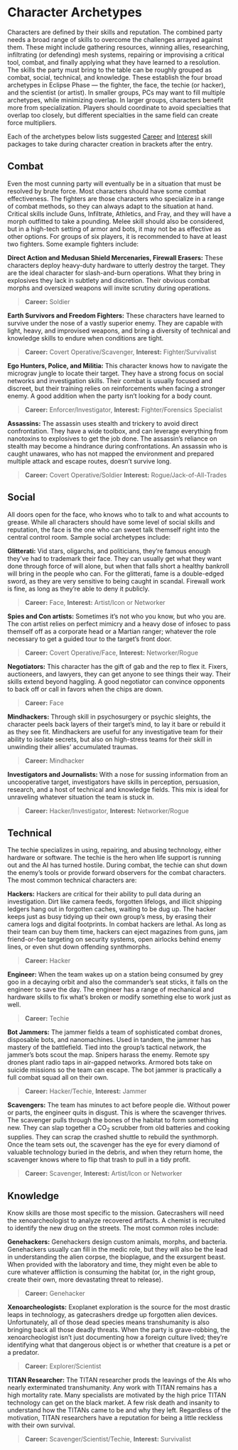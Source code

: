 # Character Archetypes

Characters are defined by their skills and reputation. The combined party needs a broad range of skills to overcome the challenges arrayed against them. These might include gathering resources, winning allies, researching, infiltrating (or defending) mesh systems, repairing or improvising a critical tool, combat, and finally applying what they have learned to a resolution. The skills the party must bring to the table can be roughly grouped as combat, social, technical, and knowledge. These establish the four broad archetypes in Eclipse Phase — the fighter, the face, the techie (or hacker), and the scientist (or artist). In smaller groups, PCs may want to fill multiple archetypes, while minimizing overlap. In larger groups, characters benefit more from specialization. Players should coordinate to avoid specialties that overlap too closely, but different specialties in the same field can create force multipliers.

Each of the archetypes below lists suggested [Career](../04/05-step-2-career.md) and [Interest](../04/06-step-3-interest.md) skill packages to take during character creation in brackets after the entry.

## Combat

Even the most cunning party will eventually be in a situation that must be resolved by brute force. Most characters should have some combat effectiveness. The fighters are those characters who specialize in a range of combat methods, so they can always adapt to the situation at hand. Critical skills include Guns, Infiltrate, Athletics, and Fray, and they will have a morph outfitted to take a pounding. Melee skill should also be considered, but in a high-tech setting of armor and bots, it may not be as effective as other options. For groups of six players, it is recommended to have at least two fighters. Some example fighters include:

**Direct Action and Medusan Shield Mercenaries, Firewall Erasers:** These characters deploy heavy-duty hardware to utterly destroy the target. They are the ideal character for slash-and-burn operations. What they bring in explosives they lack in subtlety and discretion. Their obvious combat morphs and oversized weapons will invite scrutiny during operations.

<blockquote class="indent">

**Career:** Soldier

</blockquote>

**Earth Survivors and Freedom Fighters:** These characters have learned to survive under the nose of a vastly superior enemy. They are capable with light, heavy, and improvised weapons, and bring a diversity of technical and knowledge skills to endure when conditions are tight.

<blockquote class="indent">

**Career:** Covert Operative/Scavenger, **Interest:** Fighter/Survivalist

</blockquote>

**Ego Hunters, Police, and Militia:** This character knows how to navigate the micrograv jungle to locate their target. They have a strong focus on social networks and investigation skills. Their combat is usually focused and discreet, but their training relies on reinforcements when facing a stronger enemy. A good addition when the party isn’t looking for a body count.

<blockquote class="indent">

**Career:** Enforcer/Investigator, **Interest:** Fighter/Forensics Specialist

</blockquote>

**Assassins:** The assassin uses stealth and trickery to avoid direct confrontation. They have a wide toolbox, and can leverage everything from nanotoxins to explosives to get the job done. The assassin’s reliance on stealth may become a hindrance during confrontations. An assassin who is caught unawares, who has not mapped the environment and prepared multiple attack and escape routes, doesn’t survive long.

<blockquote class="indent">

**Career:** Covert Operative/Soldier **Interest:** Rogue/Jack-of-All-Trades

</blockquote>

## Social

All doors open for the face, who knows who to talk to and what accounts to grease. While all characters should have some level of social skills and reputation, the face is the one who can sweet talk themself right into the central control room. Sample social archetypes include:

**Glitterati:** Vid stars, oligarchs, and politicians, they’re famous enough they’ve had to trademark their face. They can usually get what they want done through force of will alone, but when that falls short a healthy bankroll will bring in the people who can. For the glitterati, fame is a double-edged sword, as they are very sensitive to being caught in scandal. Firewall work is fine, as long as they’re able to deny it publicly.

<blockquote class="indent">

**Career:** Face, **Interest:** Artist/Icon or Networker

</blockquote>

**Spies and Con artists:** Sometimes it’s not who you know, but who you are. The con artist relies on perfect mimicry and a heavy dose of infosec to pass themself off as a corporate head or a Martian ranger; whatever the role necessary to get a guided tour to the target’s front door.

<blockquote class="indent">

**Career:** Covert Operative/Face, **Interest:** Networker/Rogue

</blockquote>

**Negotiators:** This character has the gift of gab and the rep to flex it. Fixers, auctioneers, and lawyers, they can get anyone to see things their way. Their skills extend beyond haggling. A good negotiator can convince opponents to back off or call in favors when the chips are down.

<blockquote class="indent">

**Career:** Face

</blockquote>

**Mindhackers:** Through skill in psychosurgery or psychic sleights, the character peels back layers of their target’s mind, to lay it bare or rebuild it as they see fit. Mindhackers are useful for any investigative team for their ability to isolate secrets, but also on high-stress teams for their skill in unwinding their allies’ accumulated traumas.

<blockquote class="indent">

**Career:** Mindhacker

</blockquote>

**Investigators and Journalists:** With a nose for sussing information from an uncooperative target, investigators have skills in perception, persuasion, research, and a host of technical and knowledge fields. This mix is ideal for unraveling whatever situation the team is stuck in.

<blockquote class="indent">

**Career:** Hacker/Investigator, **Interest:** Networker/Rogue

</blockquote>

## Technical

The techie specializes in using, repairing, and abusing technology, either hardware or software. The techie is the hero when life support is running out and the AI has turned hostile. During combat, the techie can shut down the enemy’s tools or provide forward observers for the combat characters. The most common technical characters are:

**Hackers:** Hackers are critical for their ability to pull data during an investigation. Dirt like camera feeds, forgotten lifelogs, and illicit shipping ledgers hang out in forgotten caches, waiting to be dug up. The hacker keeps just as busy tidying up their own group’s mess, by erasing their camera logs and digital footprints. In combat hackers are lethal. As long as their team can buy them time, hackers can eject magazines from guns, jam friend-or-foe targeting on security systems, open airlocks behind enemy lines, or even shut down offending synthmorphs.

<blockquote class="indent">

**Career:** Hacker

</blockquote>

**Engineer:** When the team wakes up on a station being consumed by grey goo in a decaying orbit and also the commander’s seat sticks, it falls on the engineer to save the day. The engineer has a range of mechanical and hardware skills to fix what’s broken or modify something else to work just as well.

<blockquote class="indent">

**Career:** Techie

</blockquote>

**Bot Jammers:** The jammer fields a team of sophisticated combat drones, disposable bots, and nanomachines. Used in tandem, the jammer has mastery of the battlefield. Tied into the group’s tactical network, the jammer’s bots scout the map. Snipers harass the enemy. Remote spy drones plant radio taps in air-gapped networks. Armored bots take on suicide missions so the team can escape. The bot jammer is practically a full combat squad all on their own.

<blockquote class="indent">

**Career:** Hacker/Techie, **Interest:** Jammer

</blockquote>

**Scavengers:** The team has minutes to act before people die. Without power or parts, the engineer quits in disgust. This is where the scavenger thrives. The scavenger pulls through the bones of the habitat to form something new. They can slap together a CO<sub>2</sub> scrubber from old batteries and cooking supplies. They can scrap the crashed shuttle to rebuild the synthmorph. Once the team sets out, the scavenger has the eye for every diamond of valuable technology buried in the debris, and when they return home, the scavenger knows where to flip that trash to pull in a tidy profit.

<blockquote class="indent">

**Career:** Scavenger, **Interest:** Artist/Icon or Networker

</blockquote>

## Knowledge

Know skills are those most specific to the mission. Gatecrashers will need the xenoarcheologist to analyze recovered artifacts. A chemist is recruited to identify the new drug on the streets. The most common roles include:

**Genehackers:** Genehackers design custom animals, morphs, and bacteria. Genehackers usually can fill in the medic role, but they will also be the lead in understanding the alien corpse, the bioplague, and the exsurgent beast. When provided with the laboratory and time, they might even be able to cure whatever affliction is consuming the habitat (or, in the right group, create their own, more devastating threat to release).

<blockquote class="indent">

**Career:** Genehacker

</blockquote>

**Xenoarcheologists:** Exoplanet exploration is the source for the most drastic leaps in technology, as gatecrashers dredge up forgotten alien devices. Unfortunately, all of those dead species means transhumanity is also bringing back all those deadly threats. When the party is grave-robbing, the xenoarcheologist isn’t just documenting how a foreign culture lived; they’re identifying what that dangerous object is or whether that creature is a pet or a predator.

<blockquote class="indent">

**Career:** Explorer/Scientist

</blockquote>

**TITAN Researcher:** The TITAN researcher prods the leavings of the AIs who nearly exterminated transhumanity. Any work with TITAN remains has a high mortality rate. Many specialists are motivated by the high price TITAN technology can get on the black market. A few risk death and insanity to understand how the TITANs came to be and why they left. Regardless of the motivation, TITAN researchers have a reputation for being a little reckless with their own survival.

<blockquote class="indent">

**Career:** Scavenger/Scientist/Techie, **Interest:** Survivalist

</blockquote>
